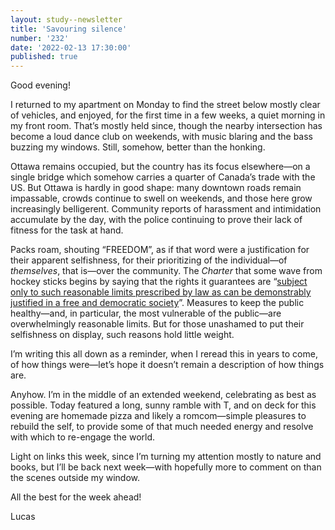 ```yaml
---
layout: study--newsletter
title: 'Savouring silence'
number: '232'
date: '2022-02-13 17:30:00'
published: true
---
```


Good evening!

I returned to my apartment on Monday to find the street below mostly clear of vehicles, and enjoyed, for the first time in a few weeks, a quiet morning in my front room. That’s mostly held since, though the nearby intersection has become a loud dance club on weekends, with music blaring and the bass buzzing my windows. Still, somehow, better than the honking.

Ottawa remains occupied, but the country has its focus elsewhere—on a single bridge which somehow carries a quarter of Canada’s trade with the US. But Ottawa is hardly in good shape: many downtown roads remain impassable, crowds continue to swell on weekends, and those here grow increasingly belligerent. Community reports of harassment and intimidation accumulate by the day, with the police continuing to prove their lack of fitness for the task at hand.

Packs roam, shouting “FREEDOM”, as if that word were a justification for their apparent selfishness, for their prioritizing of the individual—of _themselves_, that is—over the community. The _Charter_ that some wave from hockey sticks begins by saying that the rights it guarantees are “[subject only to such reasonable limits prescribed by law as can be demonstrably justified in a free and democratic society](https://www.justice.gc.ca/eng/csj-sjc/rfc-dlc/ccrf-ccdl/check/art1.html)”. Measures to keep the public healthy—and, in particular, the most vulnerable of the public—are overwhelmingly reasonable limits. But for those unashamed to put their selfishness on display, such reasons hold little weight.

I’m writing this all down as a reminder, when I reread this in years to come, of how things were—let’s hope it doesn’t remain a description of how things are.

Anyhow. I’m in the middle of an extended weekend, celebrating as best as possible. Today featured a long, sunny ramble with T, and on deck for this evening are homemade pizza and likely a romcom—simple pleasures to rebuild the self, to provide some of that much needed energy and resolve with which to re-engage the world.

Light on links this week, since I’m turning my attention mostly to nature and books, but I’ll be back next week—with hopefully more to comment on than the scenes outside my window.

All the best for the week ahead!

Lucas
